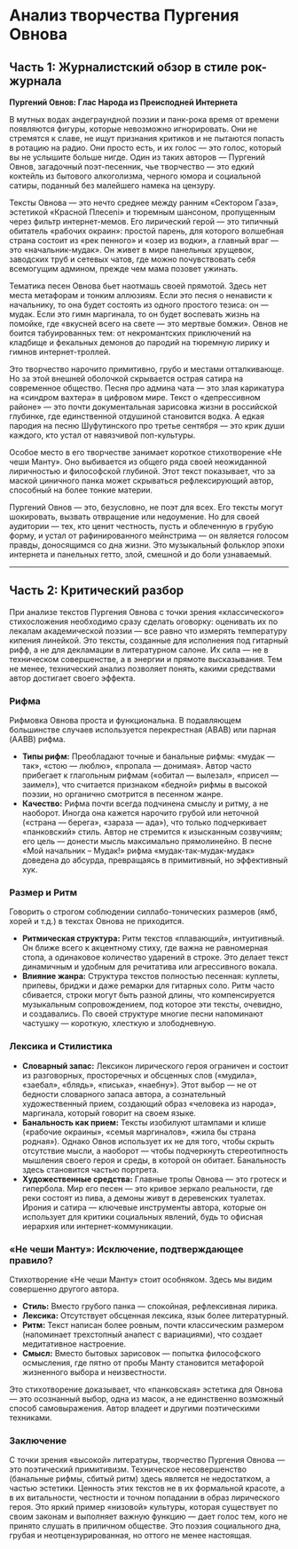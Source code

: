 # Анализ творчества Пургения Овнова

## Часть 1: Журналистский обзор в стиле рок-журнала

**Пургений Овнов: Глас Народа из Преисподней Интернета**

В мутных водах андеграундной поэзии и панк-рока время от времени появляются фигуры, которые невозможно игнорировать. Они не стремятся к славе, не ищут признания критиков и не пытаются попасть в ротацию на радио. Они просто есть, и их голос — это голос, который вы не услышите больше нигде. Один из таких авторов — Пургений Овнов, загадочный поэт-песенник, чье творчество — это едкий коктейль из бытового алкоголизма, черного юмора и социальной сатиры, поданный без малейшего намека на цензуру.

Тексты Овнова — это нечто среднее между ранним «Сектором Газа», эстетикой «Красной Плесeni» и тюремным шансоном, пропущенным через фильтр интернет-мемов. Его лирический герой — это типичный обитатель «рабочих окраин»: простой парень, для которого волшебная страна состоит из «рек пенного» и «озер из водки», а главный враг — это «начальник-мудак». Он живет в мире панельных хрущевок, заводских труб и сетевых чатов, где можно почувствовать себя всемогущим админом, прежде чем мама позовет ужинать.

Тематика песен Овнова бьет наотмашь своей прямотой. Здесь нет места метафорам и тонким аллюзиям. Если это песня о ненависти к начальнику, то она будет состоять из одного простого тезиса: он — мудак. Если это гимн маргинала, то он будет воспевать жизнь на помойке, где «вкусней всего на свете — это мертвые бомжи». Овнов не боится табуированных тем: от некромантских приключений на кладбище и фекальных демонов до пародий на тюремную лирику и гимнов интернет-троллей.

Это творчество нарочито примитивно, грубо и местами отталкивающе. Но за этой внешней оболочкой скрывается острая сатира на современное общество. Песня про админа чата — это злая карикатура на «синдром вахтера» в цифровом мире. Текст о «депрессивном районе» — это почти документальная зарисовка жизни в российской глубинке, где единственной отдушиной становится водка. А едкая пародия на песню Шуфутинского про третье сентября — это крик души каждого, кто устал от навязчивой поп-культуры.

Особое место в его творчестве занимает короткое стихотворение «Не чеши Манту». Оно выбивается из общего ряда своей неожиданной лиричностью и философской глубиной. Этот текст показывает, что за маской циничного панка может скрываться рефлексирующий автор, способный на более тонкие материи.

Пургений Овнов — это, безусловно, не поэт для всех. Его тексты могут шокировать, вызвать отвращение или недоумение. Но для своей аудитории — тех, кто ценит честность, пусть и облеченную в грубую форму, и устал от рафинированного мейнстрима — он является голосом правды, доносящимся со дна жизни. Это музыкальный фольклор эпохи интернета и панельных гетто, злой, смешной и до боли узнаваемый.

---

## Часть 2: Критический разбор

При анализе текстов Пургения Овнова с точки зрения «классического» стихосложения необходимо сразу сделать оговорку: оценивать их по лекалам академической поэзии — все равно что измерять температуру кипения линейкой. Это тексты, созданные для исполнения под гитарный рифф, а не для декламации в литературном салоне. Их сила — не в техническом совершенстве, а в энергии и прямоте высказывания. Тем не менее, технический анализ позволяет понять, какими средствами автор достигает своего эффекта.

### Рифма

Рифмовка Овнова проста и функциональна. В подавляющем большинстве случаев используется перекрестная (ABAB) или парная (AABB) рифма.
*   **Типы рифм:** Преобладают точные и банальные рифмы: «мудак — так», «стою — люблю», «пропала — донимая». Автор часто прибегает к глагольным рифмам («обитал — вылезал», «присел — заимел»), что считается признаком «бедной» рифмы в высокой поэзии, но органично смотрится в песенном жанре.
*   **Качество:** Рифма почти всегда подчинена смыслу и ритму, а не наоборот. Иногда она кажется нарочито грубой или неточной («страна — берега», «зараза — ада»), что только подчеркивает «панковский» стиль. Автор не стремится к изысканным созвучиям; его цель — донести мысль максимально прямолинейно. В песне «Мой начальник – Мудак!» рифма «мудак-так-мудак-мудак» доведена до абсурда, превращаясь в примитивный, но эффективный хук.

### Размер и Ритм

Говорить о строгом соблюдении силлабо-тонических размеров (ямб, хорей и т.д.) в текстах Овнова не приходится.
*   **Ритмическая структура:** Ритм текстов «плавающий», интуитивный. Он ближе всего к акцентному стиху, где важна не равномерная стопа, а одинаковое количество ударений в строке. Это делает текст динамичным и удобным для речитатива или агрессивного вокала.
*   **Влияние жанра:** Структура текстов полностью песенная: куплеты, припевы, бриджи и даже ремарки для гитарных соло. Ритм часто сбивается, строки могут быть разной длины, что компенсируется музыкальным сопровождением, под которое эти тексты, очевидно, и создавались. По своей структуре многие песни напоминают частушку — короткую, хлесткую и злободневную.

### Лексика и Стилистика

*   **Словарный запас:** Лексикон лирического героя ограничен и состоит из разговорных, просторечных и обсценных слов («мудила», «заебал», «блядь», «писька», «наебну»). Этот выбор — не от бедности словарного запаса автора, а сознательный художественный прием, создающий образ «человека из народа», маргинала, который говорит на своем языке.
*   **Банальность как прием:** Тексты изобилуют штампами и клише («рабочие окраины», «семья маргиналов», «жила бы страна родная»). Однако Овнов использует их не для того, чтобы скрыть отсутствие мысли, а наоборот — чтобы подчеркнуть стереотипность мышления своего героя и среды, в которой он обитает. Банальность здесь становится частью портрета.
*   **Художественные средства:** Главные тропы Овнова — это гротеск и гипербола. Мир его песен — это кривое зеркало реальности, где реки состоят из пива, а демоны живут в деревенских туалетах. Ирония и сатира — ключевые инструменты автора, которые он использует для критики социальных явлений, будь то офисная иерархия или интернет-коммуникации.

### «Не чеши Манту»: Исключение, подтверждающее правило?

Стихотворение «Не чеши Манту» стоит особняком. Здесь мы видим совершенно другого автора.
*   **Стиль:** Вместо грубого панка — спокойная, рефлексивная лирика.
*   **Лексика:** Отсутствует обсценная лексика, язык более литературный.
*   **Ритм:** Текст написан более ровным, почти классическим размером (напоминает трехстопный анапест с вариациями), что создает медитативное настроение.
*   **Смысл:** Вместо бытовых зарисовок — попытка философского осмысления, где пятно от пробы Манту становится метафорой жизненного выбора и неизвестности.

Это стихотворение доказывает, что «панковская» эстетика для Овнова — это осознанный выбор, одна из масок, а не единственно возможный способ самовыражения. Автор владеет и другими поэтическими техниками.

### Заключение

С точки зрения «высокой» литературы, творчество Пургения Овнова — это поэтический примитивизм. Техническое несовершенство (банальные рифмы, сбитый ритм) здесь является не недостатком, а частью эстетики. Ценность этих текстов не в их формальной красоте, а в их витальности, честности и точном попадании в образ лирического героя. Это яркий пример «низовой» культуры, которая существует по своим законам и выполняет важную функцию — дает голос тем, кого не принято слушать в приличном обществе. Это поэзия социального дна, грубая и неотцензурированная, но оттого не менее настоящая.

